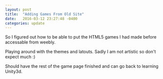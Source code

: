 ```yaml
---
layout: post
title:  "Adding Games From Old Site"
date:   2016-03-12 23:27:48 -0400
categories: update
---
```

So I figured out how to be able to put the HTML5 games I had made before accessable from weebly. 

Playing around with the themes and latouts. Sadly I am not artistic so don't expect much :)

Should have the rest of the game page finished and can go back to learning Unity3d.